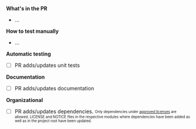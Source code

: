 **What's in the PR**
* ...

**How to test manually**
* ...

**Automatic testing**
* [ ] PR adds/updates unit tests

**Documentation**
* [ ] PR adds/updates documentation

**Organizational**
- [ ] PR adds/updates dependencies.
      <sub><sup>Only dependencies under [approved licenses](http://www.apache.org/legal/resolved.html#category-a) are allowed. LICENSE and NOTICE files in the respective modules where dependencies have been added as well as in the project root have been updated.</sup></sub>
